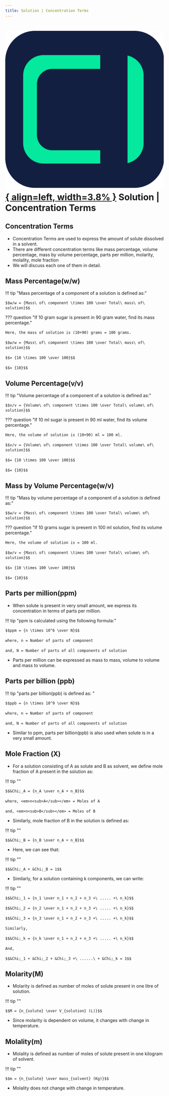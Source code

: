 ```yaml
---
title: Solution | Concentration Terms
---
```


# [![ChemistryEdu Logo](../../images/favicon.svg){ align=left, width=3.8% }](../../index.md)  Solution | Concentration Terms

## Concentration Terms

* Concentration Terms are used to express the amount of solute dissolved in a solvent.
* There are different concentration terms like mass percentage, volume percentage, mass by volume percentage, parts per million, molarity, molality, mole fraction
* We will discuss each one of them in detail.

## Mass Percentage(w/w)

!!! tip "Mass percentage of a component of a solution is defined as:"

    $$w/w = {Mass\ of\ component \times 100 \over Total\ mass\ of\ solution}$$

??? question "If 10 gram sugar is present in 90 gram water, find its mass percentage."

    Here, the mass of solution is (10+90) grams = 100 grams.

    $$w/w = {Mass\ of\ component \times 100 \over Total\ mass\ of\ solution}$$

    $$= {10 \times 100 \over 100}$$

    $$= {10}$$

## Volume Percentage(v/v)

!!! tip "Volume percentage of a component of a solution is defined as:"

    $$v/v = {Volume\ of\ component \times 100 \over Total\ volume\ of\ solution}$$

??? question "If 10 ml sugar is present in 90 ml water, find its volume percentage."

    Here, the volume of solution is (10+90) ml = 100 ml.

    $$v/v = {Volume\ of\ component \times 100 \over Total\ volume\ of\ solution}$$

    $$= {10 \times 100 \over 100}$$

    $$= {10}$$

## Mass by Volume Percentage(w/v)

!!! tip "Mass by volume percentage of a component of a solution is defined as:"

    $$w/v = {Mass\ of\ component \times 100 \over Total\ volume\ of\ solution}$$

??? question "If 10 grams sugar is present in 100 ml solution, find its volume percentage."

    Here, the volume of solution is = 100 ml.

    $$w/v = {Mass\ of\ component \times 100 \over Total\ volume\ of\ solution}$$

    $$= {10 \times 100 \over 100}$$

    $$= {10}$$

## Parts per million(ppm)

* When solute is present in very small amount, we express its concentration in terms of parts per million.

!!! tip "ppm is calculated using the following formula:"

    $$ppm = {n \times 10^6 \over N}$$

    where, n = Number of parts of component

    and, N = Number of parts of all components of solution

* Parts per million can be expressed as mass to mass, volume to volume and mass to volume.

## Parts per billion (ppb)

!!! tip "parts per billion(ppb) is defined as: "

    $$ppb = {n \times 10^9 \over N}$$

    where, n = Number of parts of component

    and, N = Number of parts of all components of solution

* Similar to ppm, parts per billion(ppb) is also used when solute is in a very small amount.

## Mole Fraction (&Chi;)

* For a solution consisting of A as solute and B as solvent, we define mole fraction of A present in the solution as:

!!! tip ""

    $$&Chi;_A = {n_A \over n_A + n_B}$$

    where, <em>n<sub>A</sub></em> = Moles of A

    and, <em>n<sub>B</sub></em> = Moles of B

* Similarly, mole fraction of B in the solution is defined as:

!!! tip ""

    $$&Chi;_B = {n_B \over n_A + n_B}$$

* Here, we can see that:

!!! tip ""

    $$&Chi;_A + &Chi;_B = 1$$

* Similarly, for a solution containing k components, we can write:

!!! tip ""

    $$&Chi;_1 = {n_1 \over n_1 + n_2 + n_3 +\ ..... +\ n_k}$$

    $$&Chi;_2 = {n_2 \over n_1 + n_2 + n_3 +\ ..... +\ n_k}$$

    $$&Chi;_3 = {n_3 \over n_1 + n_2 + n_3 +\ ..... +\ n_k}$$

    Similarly,

    $$&Chi;_k = {n_k \over n_1 + n_2 + n_3 +\ ..... +\ n_k}$$

    And,

    $$&Chi;_1 + &Chi;_2 + &Chi;_3 +\ ......\ + &Chi;_k = 1$$

## Molarity(M)

* Molarity is defined as number of moles of solute present in one litre of solution.

!!! tip ""

    $$M = {n_{solute} \over V_{solution} (L)}$$

* Since molarity is dependent on volume, it changes with change in temperature.

## Molality(m)

* Molality is defined as number of moles of solute present in one kilogram of solvent.

!!! tip ""

    $$m = {n_{solute} \over mass_{solvent} (Kg)}$$

* Molality does not change with change in temperature.
